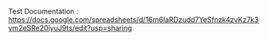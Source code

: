 Test Documentation : https://docs.google.com/spreadsheets/d/16m6IaRDzudd7YeSfnzk4zvKz7k3ym2eSRe20iyuJ9ts/edit?usp=sharing
